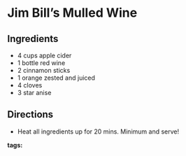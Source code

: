 # Jim Bill’s Mulled Wine

## Ingredients

* 4 cups apple cider
* 1 bottle red wine
* 2 cinnamon sticks
* 1 orange zested and juiced
* 4 cloves
* 3 star anise

## Directions

* Heat all ingredients up for 20 mins. Minimum and serve!

__tags:__ 
